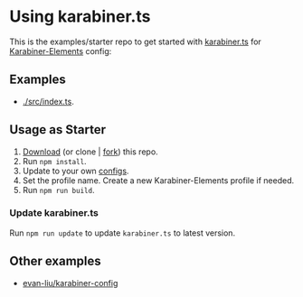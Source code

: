 # Using karabiner.ts

This is the examples/starter repo to get started with [karabiner.ts](https://github.com/evan-liu/karabiner.ts) for [Karabiner-Elements](https://github.com/pqrs-org/Karabiner-Elements) config: 

## Examples

- [./src/index.ts](./src/index.ts).

## Usage as Starter

1. [Download](https://github.com/evan-liu/karabiner-config-examples/archive/refs/heads/main.zip) (or clone | [fork](https://github.com/evan-liu/karabiner-config-examples/fork)) this repo.
2. Run `npm install`.
3. Update to your own [configs](./src/index.ts). 
4. Set the profile name. Create a new Karabiner-Elements profile if needed.
5. Run `npm run build`.

### Update karabiner.ts 

Run `npm run update` to update `karabiner.ts` to latest version. 

## Other examples

- [evan-liu/karabiner-config](https://github.com/evan-liu/karabiner-config/blob/main/src/index.ts)
